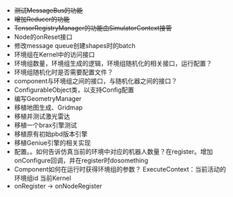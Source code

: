 - ~~测试MessageBus的功能~~
- ~~增加Reducer的功能~~
- ~~TensorRegistryManager的功能由SimulatorContext接管~~
- Node的onReset接口
- 修改message queue创建shapes时的batch
- 环境组在Kernel中的访问接口
- 环境组数量，环境组生成的逻辑，环境组随机化的相关接口，运行配置？
- 环境组随机化时是否需要配置文件？
- component与环境组之间的接口，与随机化器之间的接口？
- ConfigurableObject类，以支持Config配置
- 编写GeometryManager
- 移植地图生成、Gridmap
- 移植并测试激光雷达
- 移植一个brax引擎测试
- 移植原有初始pbd版本引擎
- 移植Geniue引擎的相关实现
- 配置。。如何告诉仿真当前的环境中对应的机器人数量？在register。增加onConfigure回调，并在register时dosomething
- Component如何在运行时获得环境组的参数？
    ExecuteContext：当前活动的环境组id
    当前Kernel
- onRegister -> onNodeRegister